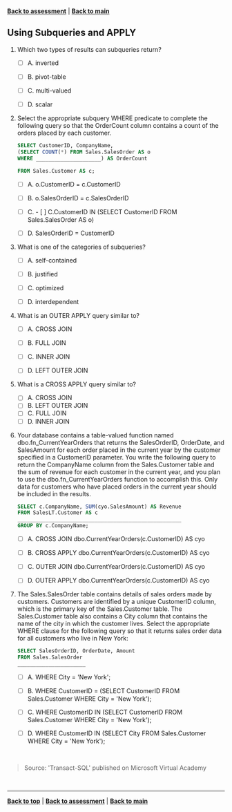<a id="top" />

<br/>


[**Back to assessment**](./assessment.md) |   [**Back to main**](../README.md) 

## Using Subqueries and APPLY


1. Which two types of results can subqueries return?

    - [ ] A. 	inverted
    - [ ] B. 	pivot-table
    - [ ] C. 	multi-valued
    - [ ] D. 	scalar
        

2. Select the appropriate subquery WHERE predicate to complete the following query so that the OrderCount column contains a count of the orders placed by each customer.
    ```sql
    SELECT CustomerID, CompanyName,
    (SELECT COUNT(*) FROM Sales.SalesOrder AS o
    WHERE _____________________) AS OrderCount

    FROM Sales.Customer AS c;
    ```

    - [ ] A. 	o.CustomerID = c.CustomerID
    - [ ] B. 	o.SalesOrderID = c.SalesOrderID
    - [ ] C. - [ ] C.CustomerID IN (SELECT CustomerID FROM Sales.SalesOrder AS o)
    - [ ] D. 	SalesOrderID = CustomerID
        

3. What is one of the categories of subqueries?

    - [ ] A. 	self-contained
    - [ ] B. 	justified
    - [ ] C. 	optimized
    - [ ] D. 	interdependent
        
	
 	

4. What is an OUTER APPLY query similar to?

    - [ ] A. 	CROSS JOIN
    - [ ] B. 	FULL JOIN
    - [ ] C. 	INNER JOIN
    - [ ] D. 	LEFT OUTER JOIN
        
	

5. What is a CROSS APPLY query similar to?

    - [ ] A. 	CROSS JOIN
    - [ ] B. 	LEFT OUTER JOIN
    - [ ] C. 	FULL JOIN
    - [ ] D. 	INNER JOIN

6. Your database contains a table-valued function named dbo.fn_CurrentYearOrders that returns the SalesOrderID, OrderDate, and SalesAmount for each order placed in the current year by the customer specified in a CustomerID parameter.
    You write the following query to return the CompanyName column from the Sales.Customer table and the sum of revenue for each customer in the current year, and you plan to use the dbo.fn_CurrentYearOrders function to accomplish this. Only data for customers who have placed orders in the current year should be included in the results.

    ```sql
    SELECT c.CompanyName, SUM(cyo.SalesAmount) AS Revenue
    FROM SalesLT.Customer AS c
    _____________________________________________________
    GROUP BY c.CompanyName;
    ```

    - [ ] A. 	CROSS JOIN dbo.CurrentYearOrders(c.CustomerID) AS cyo
    - [ ] B. 	CROSS APPLY dbo.CurrentYearOrders(c.CustomerID) AS cyo
    - [ ] C. 	OUTER JOIN dbo.CurrentYearOrders(c.CustomerID) AS cyo
    - [ ] D. 	OUTER APPLY dbo.CurrentYearOrders(c.CustomerID) AS cyo
 
 
 

7. The Sales.SalesOrder table contains details of sales orders made by customers. Customers are identified by a unique CustomerID column, which is the primary key of the Sales.Customer table. The Sales.Customer table also contains a City column that contains the name of the city in which the customer lives.
    Select the appropriate WHERE clause for the following query so that it returns sales order data for all customers who live in New York:

    ```sql
    SELECT SalesOrderID, OrderDate, Amount
    FROM Sales.SalesOrder
    ______________________
    ```
    
    - [ ] A. 	WHERE City = 'New York';
    - [ ] B. 	WHERE CustomerID = (SELECT CustomerID FROM Sales.Customer WHERE City = 'New York');
    - [ ] C. 	WHERE CustomerID IN (SELECT CustomerID FROM Sales.Customer WHERE City = 'New York');
    - [ ] D. 	WHERE CustomerID IN (SELECT City FROM Sales.Customer WHERE City = 'New York');



<br/>

> Source: 'Transact-SQL' published on Microsoft Virtual Academy

<br/>

------

[**Back to top**](#top) | [**Back to assessment**](./assessment.md) | [**Back to main**](../README.md) 